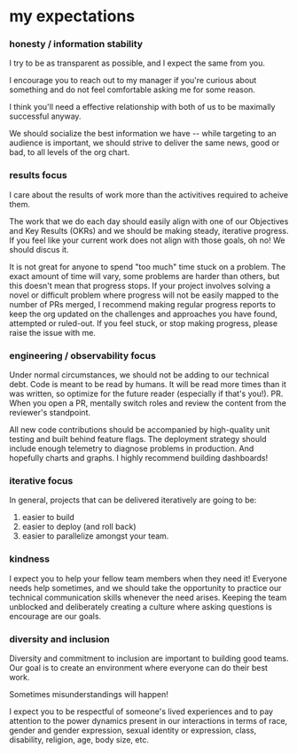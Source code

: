 # my expectations


### honesty / information stability 
I try to be as transparent as possible, and I expect the same from you.

I encourage you to reach out to my manager if you're curious about something and do not feel comfortable asking me for some reason. 

I think you'll need a effective relationship with both of us to be maximally successful anyway.

We should socialize the best information we have -- while targeting to an audience is important, we should strive to deliver the same news, good or bad, to all levels of the org chart.

### results focus
I care about the results of work more than the activitives required to acheive them. 

The work that we do each day should easily align with one of our Objectives and Key Results (OKRs) and we should be making steady, iterative progress. 
If you feel like your current work does not align with those goals, oh no! We should discus it.

It is not great for anyone to spend "too much" time stuck on a problem. 
The exact amount of time will vary, some problems are harder than others, but this doesn't mean that progress stops.
If your project involves solving a novel or difficult problem where progress will not be easily mapped to the number of PRs merged, I recommend making regular progress reports to keep the org updated on the challenges and approaches you have found, attempted or ruled-out.
If you feel stuck, or stop making progress, please raise the issue with me. 

### engineering / observability focus
Under normal circumstances, we should not be adding to our technical debt. 
Code is meant to be read by humans. It will be read more times than it was written, so optimize for the future reader (especially if that's you!).
PR. When you open a PR, mentally switch roles and review the content from the reviewer's standpoint. 

All new code contributions should be accompanied by high-quality unit testing and built behind feature flags. The deployment strategy should include enough telemetry to diagnose problems in production. And hopefully charts and graphs. I highly recommend building dashboards!

### iterative focus
In general, projects that can be delivered iteratively are going to be: 
1. easier to build
1. easier to deploy (and roll back)
1. easier to parallelize amongst your team.

### kindness
I expect you to help your fellow team members when they need it! 
Everyone needs help sometimes, and we should take the opportunity to practice our technical communication skills whenever the need arises.
Keeping the team unblocked and deliberately creating a culture where asking questions is encourage are our goals. 

### diversity and inclusion
Diversity and commitment to inclusion are important to 
building good teams. Our goal is to create an environment where everyone can do their best work. 

Sometimes misunderstandings will happen!

I expect you to be respectful of someone's lived experiences and to pay attention to the power dynamics present in our interactions in terms of race, gender and gender expression, sexual identity or expression, class, disability, religion, age, body size, etc.  
